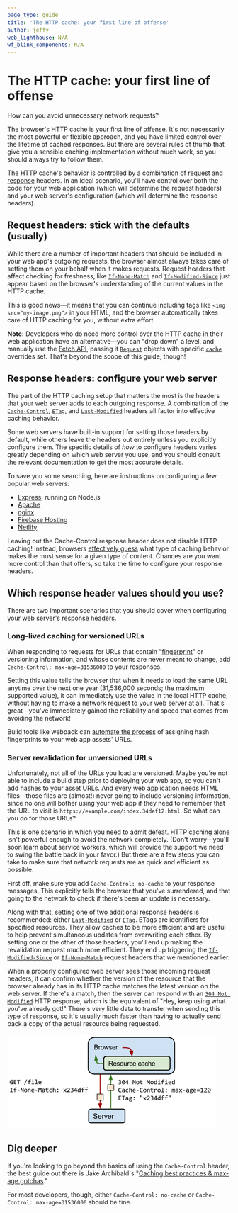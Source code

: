 ```yaml
---
page_type: guide
title: 'The HTTP cache: your first line of offense'
author: jeffy
web_lighthouse: N/A
wf_blink_components: N/A
---
```


# The HTTP cache: your first line of offense

How can you avoid unnecessary network requests?

The browser's HTTP cache is your first line of offense. It's not necessarily the
most powerful or flexible approach, and you have limited control over the
lifetime of cached responses. But there are several rules of thumb that give you
a sensible caching implementation without much work, so you should always try to
follow them.

The HTTP cache's behavior is controlled by a combination of
[request](https://developer.mozilla.org/en-US/docs/Glossary/Request_header) and
[response](https://developer.mozilla.org/en-US/docs/Glossary/Response_header)
headers. In an ideal scenario, you'll have control over both the code for your
web application (which will determine the request headers) and your web server's
configuration (which will determine the response headers).

## Request headers: stick with the defaults (usually)

While there are a number of important headers that should be included in your
web app's outgoing requests, the browser almost always takes care of setting
them on your behalf when it makes requests. Request headers that affect checking
for freshness, like
[`If-None-Match`](https://developer.mozilla.org/en-US/docs/Web/HTTP/Headers/If-None-Match)
and
[`If-Modified-Since`](https://developer.mozilla.org/en-US/docs/Web/HTTP/Headers/If-Modified-Since)
just appear based on the browser's understanding of the current values in the
HTTP cache.

This is good news—it means that you can continue including tags like `<img
src="my-image.png">` in your HTML, and the browser  automatically takes care of
HTTP caching for you, without extra effort.

**Note:** Developers who do need more control over the HTTP cache in their web
application have an alternative—you can "drop down" a level, and manually use
the [Fetch API](https://developer.mozilla.org/en-US/docs/Web/API/Fetch_API),
passing it 
[`Request`](https://developer.mozilla.org/en-US/docs/Web/API/Request) objects
with specific
[`cache`](https://developer.mozilla.org/en-US/docs/Web/API/Request/cache)
overrides set. That's beyond the scope of this guide, though!

## Response headers: configure your web server

The part of the HTTP caching setup that matters the most is the headers that
your web server adds to each outgoing response. A combination of the
[`Cache-Control`](https://developer.mozilla.org/en-US/docs/Web/HTTP/Headers/Cache-Control),
[`ETag`](https://developer.mozilla.org/en-US/docs/Web/HTTP/Headers/ETag), and
[`Last-Modified`](https://developer.mozilla.org/en-US/docs/Web/HTTP/Headers/Last-Modified)
headers all factor into effective caching behavior.

Some web servers have built-in support for setting those headers by default,
while others leave the headers out entirely unless you explicitly configure
them. The specific details of _how_ to configure headers varies greatly
depending on which web server you use, and you should consult the relevant
documentation to get the most accurate details.

To save you some searching, here are instructions on configuring a few popular
web servers:

+  [Express](https://expressjs.com/en/api.html#express.static), running
    on Node.js
+  [Apache](https://httpd.apache.org/docs/2.4/caching.html)
+  [nginx](http://nginx.org/en/docs/http/ngx_http_headers_module.html)
+  [Firebase Hosting](https://firebase.google.com/docs/hosting/full-config)
+  [Netlify](https://www.netlify.com/blog/2017/02/23/better-living-through-caching/)

Leaving out the Cache-Control response header does not disable HTTP caching!
Instead, browsers
[effectively guess](https://www.mnot.net/blog/2017/03/16/browser-caching#heuristic-freshness)
what type of caching behavior makes the most sense for a given type of content.
Chances are you want more control than that offers, so take the time to
configure your response headers.

## Which response header values should you use?

There are two important scenarios that you should cover when configuring your
web server's response headers.

### Long-lived caching for versioned URLs

When responding to requests for URLs that contain
"[fingerprint](https://en.wikipedia.org/wiki/Fingerprint_(computing))" or
versioning information, and whose contents are never meant to change, add
`Cache-Control: max-age=31536000` to your responses.

Setting this value tells the browser that when it needs to load the same URL
anytime over the next one year (31,536,000 seconds; the maximum supported
value), it can immediately use the value in the local HTTP cache, without having
to make a network request to your web server at all. That's great—you've
immediately gained the reliability and speed that comes from avoiding the
network!

Build tools like webpack can
[automate the process](https://webpack.js.org/guides/caching/#output-filenames)
of assigning hash fingerprints to your web app assets' URLs.

### Server revalidation for unversioned URLs

Unfortunately, not all of the URLs you load are versioned. Maybe you're not able
to include a build step prior to deploying your web app, so you can't add hashes
to your asset URLs. And every web application needs HTML files—those files are
(almost!) never going to include versioning information, since no one will
bother using your web app if they need to remember that the URL to visit is
`https://example.com/index.34def12.html`. So what can you do for those URLs?

This is one scenario in which you need to admit defeat. HTTP caching alone isn't
powerful enough to avoid the network completely. (Don't worry—you'll soon learn
about service workers, which will provide the support we need to swing the
battle back in your favor.) But there are a few steps you can take to make sure
that network requests are as quick and efficient as possible.

First off, make sure you add `Cache-Control: no-cache` to your response
messages. This explicitly tells the browser that you've surrendered, and that
going to the network to check if there's been an update is necessary. 

Along with that, setting one of two additional response headers is recommended:
either
[`Last-Modified`](https://developer.mozilla.org/en-US/docs/Web/HTTP/Headers/Last-Modified)
or [`ETag`](https://developer.mozilla.org/en-US/docs/Web/HTTP/Headers/ETag).
ETags are identifiers for specified resources. They allow caches to be more
efficient and are useful to help prevent simultaneous updates from overwriting
each other.  By setting one or the other of those headers, you'll end up making
the revalidation request much more efficient. They end up triggering the
[`If-Modified-Since`](https://developer.mozilla.org/en-US/docs/Web/HTTP/Headers/If-Modified-Since)
or
[`If-None-Match`](https://developer.mozilla.org/en-US/docs/Web/HTTP/Headers/If-None-Match)
request headers that we mentioned earlier.

When a properly configured web server sees those incoming request headers, it
can confirm whether the version of the resource that the browser already has in
its HTTP cache matches the latest version on the web server. If there's a match,
then the server can respond with an
[`304 Not Modified`](https://developer.mozilla.org/en-US/docs/Web/HTTP/Status/304)
HTTP response, which is the equivalent of "Hey, keep using what you've already
got!" There's very little data to transfer when sending this type of response,
so it's usually much faster than having to actually send back a copy of the
actual resource being requested.

![image](./http-cache.png)

## Dig deeper

If you're looking to go beyond the basics of using the `Cache-Control` header,
the best guide out there is Jake Archibald's
"[Caching best practices & max-age gotchas](https://jakearchibald.com/2016/caching-best-practices/)."

For most developers, though, either `Cache-Control: no-cache` or `Cache-Control: max-age=31536000` 
should be fine.
